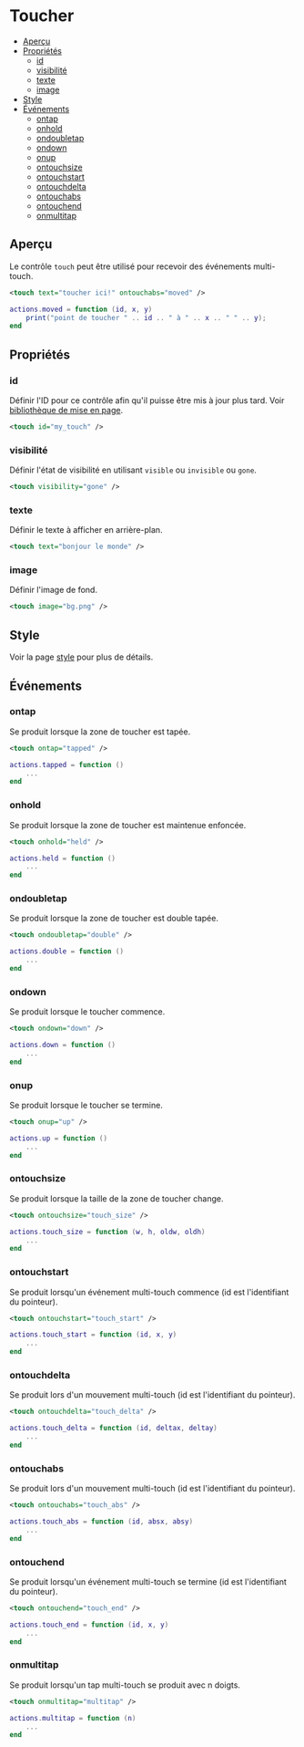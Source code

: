 ﻿# Toucher
* [Aperçu](#aperçu)
* [Propriétés](#propriétés)
	* [id](#id)
	* [visibilité](#visibilité)
	* [texte](#texte)
	* [image](#image)
* [Style](#style)
* [Événements](#événements)
	* [ontap](#ontap)
	* [onhold](#onhold)
	* [ondoubletap](#ondoubletap)
	* [ondown](#ondown)
	* [onup](#onup)
	* [ontouchsize](#ontouchsize)
	* [ontouchstart](#ontouchstart)
	* [ontouchdelta](#ontouchdelta)
	* [ontouchabs](#ontouchabs)
	* [ontouchend](#ontouchend)
	* [onmultitap](#onmultitap)



## Aperçu
Le contrôle ``touch`` peut être utilisé pour recevoir des événements multi-touch.

````xml
<touch text="toucher ici!" ontouchabs="moved" />
````

````lua
actions.moved = function (id, x, y)
    print("point de toucher " .. id .. " à " .. x .. " " .. y);
end
````



## Propriétés



### id
Définir l'ID pour ce contrôle afin qu'il puisse être mis à jour plus tard. Voir [bibliothèque de mise en page](../libs/layout.md#mise-à-jour).

````xml
<touch id="my_touch" />
````



### visibilité
Définir l'état de visibilité en utilisant ``visible`` ou ``invisible`` ou ``gone``.

````xml
<touch visibility="gone" />
````



### texte
Définir le texte à afficher en arrière-plan.

````xml
<touch text="bonjour le monde" />
````



### image
Définir l'image de fond.

````xml
<touch image="bg.png" />
````


## Style
Voir la page [style](../concepts/styling.md) pour plus de détails.



## Événements



### ontap
Se produit lorsque la zone de toucher est tapée.

````xml
<touch ontap="tapped" />
````

````lua
actions.tapped = function ()
    ...
end
````



### onhold
Se produit lorsque la zone de toucher est maintenue enfoncée.

````xml
<touch onhold="held" />
````

````lua
actions.held = function ()
    ...
end
````



### ondoubletap
Se produit lorsque la zone de toucher est double tapée.

````xml
<touch ondoubletap="double" />
````

````lua
actions.double = function ()
    ...
end
````



### ondown
Se produit lorsque le toucher commence.

````xml
<touch ondown="down" />
````

````lua
actions.down = function ()
    ...
end
````



### onup
Se produit lorsque le toucher se termine.

````xml
<touch onup="up" />
````

````lua
actions.up = function ()
    ...
end
````



### ontouchsize
Se produit lorsque la taille de la zone de toucher change.

````xml
<touch ontouchsize="touch_size" />
````

````lua
actions.touch_size = function (w, h, oldw, oldh)
    ...
end
````



### ontouchstart
Se produit lorsqu'un événement multi-touch commence (id est l'identifiant du pointeur).

````xml
<touch ontouchstart="touch_start" />
````

````lua
actions.touch_start = function (id, x, y)
    ...
end
````



### ontouchdelta
Se produit lors d'un mouvement multi-touch (id est l'identifiant du pointeur).

````xml
<touch ontouchdelta="touch_delta" />
````

````lua
actions.touch_delta = function (id, deltax, deltay)
    ...
end
````



### ontouchabs
Se produit lors d'un mouvement multi-touch (id est l'identifiant du pointeur).

````xml
<touch ontouchabs="touch_abs" />
````

````lua
actions.touch_abs = function (id, absx, absy)
    ...
end
````



### ontouchend
Se produit lorsqu'un événement multi-touch se termine (id est l'identifiant du pointeur).

````xml
<touch ontouchend="touch_end" />
````

````lua
actions.touch_end = function (id, x, y)
    ...
end
````



### onmultitap
Se produit lorsqu'un tap multi-touch se produit avec n doigts.

````xml
<touch onmultitap="multitap" />
````

````lua
actions.multitap = function (n)
    ...
end
````


